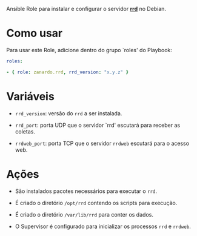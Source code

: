 Ansible Role para instalar e configurar o servidor
**[rrd](https://github.com/zanardo/rrd)** no Debian.

# Como usar

Para usar este Role, adicione dentro do grupo `roles' do Playbook:

```yaml
roles:

- { role: zanardo.rrd, rrd_version: "x.y.z" }
```

# Variáveis

- `rrd_version`: versão do `rrd` a ser instalada.

- `rrd_port`: porta UDP que o servidor `rrd' escutará para receber as coletas.

- `rrdweb_port`: porta TCP que o servidor `rrdweb` escutará para o acesso web.

# Ações

- São instalados pacotes necessários para executar o `rrd`.

- É criado o diretório `/opt/rrd` contendo os scripts para execução.

- É criado o diretório `/var/lib/rrd` para conter os dados.

- O Supervisor é configurado para inicializar os processos `rrd` e `rrdweb`.
